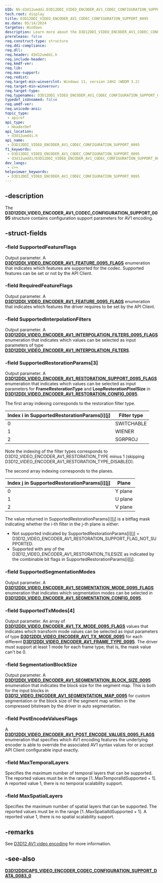 ```yaml
---
UID: NS:d3d12umddi.D3D12DDI_VIDEO_ENCODER_AV1_CODEC_CONFIGURATION_SUPPORT_0095
tech.root: display
title: D3D12DDI_VIDEO_ENCODER_AV1_CODEC_CONFIGURATION_SUPPORT_0095
ms.date: 05/14/2024
targetos: Windows
description: Learn more about the D3D12DDI_VIDEO_ENCODER_AV1_CODEC_CONFIGURATION_SUPPORT_0095 structure.
prerelease: false
req.construct-type: structure
req.ddi-compliance: 
req.dll: 
req.header: d3d12umddi.h
req.include-header: 
req.kmdf-ver: 
req.lib: 
req.max-support: 
req.redist: 
req.target-min-winverclnt: Windows 11, version 24H2 (WDDM 3.2)
req.target-min-winversvr: 
req.target-type: 
req.typenames: D3D12DDI_VIDEO_ENCODER_AV1_CODEC_CONFIGURATION_SUPPORT_0095
typedef_isUnnamed: false
req.umdf-ver: 
req.unicode-ansi: 
topic_type:
 - apiref
api_type:
 - HeaderDef
api_location:
 - d3d12umddi.h
api_name:
 - D3D12DDI_VIDEO_ENCODER_AV1_CODEC_CONFIGURATION_SUPPORT_0095
f1_keywords:
 - D3D12DDI_VIDEO_ENCODER_AV1_CODEC_CONFIGURATION_SUPPORT_0095
 - d3d12umddi/D3D12DDI_VIDEO_ENCODER_AV1_CODEC_CONFIGURATION_SUPPORT_0095
dev_langs:
 - c++
helpviewer_keywords:
 - D3D12DDI_VIDEO_ENCODER_AV1_CODEC_CONFIGURATION_SUPPORT_0095
---
```


## -description

The **D3D12DDI_VIDEO_ENCODER_AV1_CODEC_CONFIGURATION_SUPPORT_0095** structure contains configuration support parameters for AV1 encoding.

## -struct-fields

### -field SupportedFeatureFlags

Output parameter. A [**D3D12DDI_VIDEO_ENCODER_AV1_FEATURE_0095_FLAGS**](ne-d3d12umddi-d3d12ddi_video_encoder_av1_feature_0095_flags.md) enumeration that indicates which features are supported for the codec. Supported features can be set or not by the API Client.

### -field RequiredFeatureFlags

Output parameter. A [**D3D12DDI_VIDEO_ENCODER_AV1_FEATURE_0095_FLAGS**](ne-d3d12umddi-d3d12ddi_video_encoder_av1_feature_0095_flags.md) enumeration that indicates which features the driver requires to be set by the API Client.

### -field SupportedInterpolationFilters

Output parameter. A [**D3D12DDI_VIDEO_ENCODER_AV1_INTERPOLATION_FILTERS_0095_FLAGS**](ne-d3d12umddi-d3d12ddi_video_encoder_av1_interpolation_filters_0095_flags.md) enumeration that indicates which values can be selected as input parameters of type [**D3D12DDI_VIDEO_ENCODER_AV1_INTERPOLATION_FILTERS**](ne-d3d12umddi-d3d12ddi_video_encoder_av1_interpolation_filters_0095.md).

### -field SupportedRestorationParams[3]

Output parameter. A [**D3D12DDI_VIDEO_ENCODER_AV1_RESTORATION_SUPPORT_0095_FLAGS**](ne-d3d12umddi-d3d12ddi_video_encoder_av1_restoration_support_0095_flags.md) enumeration that indicates which values can be selected as input parameters for **FrameRestorationType** and **LoopRestorationPixelSize** in [**D3D12DDI_VIDEO_ENCODER_AV1_RESTORATION_CONFIG_0095**](ns-d3d12umddi-d3d12ddi_video_encoder_av1_restoration_config_0095.md).

The first array indexing corresponds to the restoration filter type.

| Index i in SupportedRestorationParams[i][j] | Filter type |
|--------------------------------------------|-------------|
| 0 | SWITCHABLE |
| 1 | WIENER |
| 2 | SGRPROJ |

Note the indexing of the filter types corresponds to D3D12_VIDEO_ENCODER_AV1_RESTORATION_TYPE minus 1 (skipping D3D12_VIDEO_ENCODER_AV1_RESTORATION_TYPE_DISABLED).

The second array indexing corresponds to the planes.

| Index j in SupportedRestorationParams[i][j] | Plane |
| ------------------------------------------- | ----- |
| 0 | Y plane |
| 1 | U plane |
| 2 | V plane |

The value returned in SupportedRestorationParams[i][j] is a bitflag mask indicating whether the i-th filter in the j-th plane is either:

* Not supported indicated by SupportedRestorationParams[i][j] = D3D12_VIDEO_ENCODER_AV1_RESTORATION_SUPPORT_FLAG_NOT_SUPPORTED.
* Supported with any of the D3D12_VIDEO_ENCODER_AV1_RESTORATION_TILESIZE as indicated by the combinable bit flags in SupportedRestorationParams[i][j].

### -field SupportedSegmentationModes

Output parameter. A [**D3D12DDI_VIDEO_ENCODER_AV1_SEGMENTATION_MODE_0095_FLAGS**](ne-d3d12umddi-d3d12ddi_video_encoder_av1_segmentation_mode_0095_flags.md) enumeration that indicates which segmentation modes can be selected in [**D3D12DDI_VIDEO_ENCODER_AV1_SEGMENTATION_CONFIG_0095**](ns-d3d12umddi-d3d12ddi_video_encoder_av1_segmentation_config_0095.md).

### -field SupportedTxModes[4]

Output parameter. An array of [**D3D12DDI_VIDEO_ENCODER_AV1_TX_MODE_0095_FLAGS**](ne-d3d12umddi-d3d12ddi_video_encoder_av1_tx_mode_0095_flags.md) values that indicates which transform mode values can be selected as input parameters of type [**D3D12DDI_VIDEO_ENCODER_AV1_TX_MODE_0095**](ne-d3d12umddi-d3d12ddi_video_encoder_av1_tx_mode_0095.md) for each different [**D3D12DDI_VIDEO_ENCODER_AV1_FRAME_TYPE_0095**](ne-d3d12umddi-d3d12ddi_video_encoder_av1_frame_type_0095.md). The driver must support at least 1 mode for each frame type; that is, the mask value can't be 0.

### -field SegmentationBlockSize

Output parameter. A [**D3D12DDI_VIDEO_ENCODER_AV1_SEGMENTATION_BLOCK_SIZE_0095**](ne-d3d12umddi-d3d12ddi_video_encoder_av1_segmentation_block_size_0095.md) enumeration that indicates the block size for the segment map. This is both for the input blocks in [**D3D12_VIDEO_ENCODER_AV1_SEGMENTATION_MAP_0095**](ns-d3d12umddi-d3d12ddi_video_encoder_av1_segmentation_map_0095.md) for custom segmentation or the block size of the segment map written in the compressed bitstream by the driver in auto segmentation.

### -field PostEncodeValuesFlags

A [**D3D12DDI_VIDEO_ENCODER_AV1_POST_ENCODE_VALUES_0095_FLAGS**](ne-d3d12umddi-d3d12ddi_video_encoder_av1_post_encode_values_0095_flags.md) enumeration that specifies which AV1 encoding features the underlying encoder is able to override the associated AV1 syntax values for or accept API Client configurable input exactly.

### -field MaxTemporalLayers

Specifies the maximum number of temporal layers that can be supported. The reported values must be in the range [1..MaxTemporalIdSupported + 1]. A reported value 1, there is no temporal scalability support.

### -field MaxSpatialLayers

Specifies the maximum number of spatial layers that can be supported. The reported values must be in the range [1..MaxSpatialIdSupported + 1]. A reported value 1, there is no spatial scalability support.

## -remarks

See [D3D12 AV1 video encoding]((/windows-hardware/drivers/display/video-encoding-d3d12-av1)) for more information.

## -see-also

[**D3D12DDICAPS_VIDEO_ENCODER_CODEC_CONFIGURATION_SUPPORT_DATA_0083_0**](ns-d3d12umddi-d3d12ddicaps_video_encoder_codec_configuration_support_data_0083_0.md)
